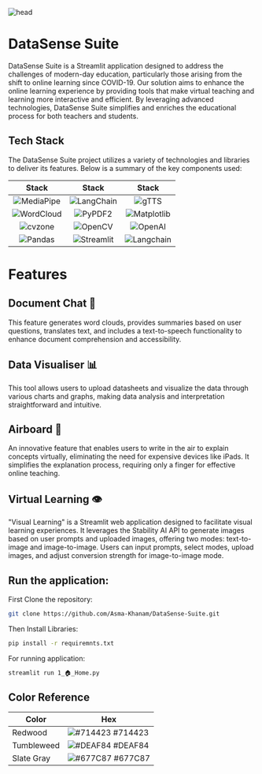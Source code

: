 

![head](https://github.com/Asma-Khanam/DataSense-Suite/assets/128472305/c4561809-7e99-48e3-a6a1-4a8d27e2a706)


# DataSense Suite

DataSense Suite is a Streamlit application designed to address the challenges of modern-day education, particularly those arising from the shift to online learning since COVID-19. Our solution aims to enhance the online learning experience by providing tools that make virtual teaching and learning more interactive and efficient. By leveraging advanced technologies, DataSense Suite simplifies and enriches the educational process for both teachers and students.

## Tech Stack

The DataSense Suite project utilizes a variety of technologies and libraries to deliver its features. Below is a summary of the key components used:



Stack         |  Stack    | Stack   
:-------------------------:|:-------------------------: | :-------------------------:| 
![MediaPipe](https://img.shields.io/badge/mediapipe-%23ffdb00.svg?style=for-the-badge&logo=google&logoColor=black)  |  ![LangChain](https://img.shields.io/badge/langchain-%230073ff.svg?style=for-the-badge&logo=chain&logoColor=white) | ![gTTS](https://img.shields.io/badge/gTTS-%23ffda44.svg?style=for-the-badge&logo=google&logoColor=black)| 
![WordCloud](https://img.shields.io/badge/wordcloud-%23FF9900.svg?style=for-the-badge&logo=cloud&logoColor=white) | ![PyPDF2](https://img.shields.io/badge/pypdf2-%234B8BBE.svg?style=for-the-badge&logo=python&logoColor=white) | ![Matplotlib](https://img.shields.io/badge/matplotlib-%230079C8.svg?style=for-the-badge&logo=python&logoColor=white) | 
![cvzone](https://img.shields.io/badge/cvzone-%2332CD32.svg?style=for-the-badge&logo=opencv&logoColor=white) | ![OpenCV](https://img.shields.io/badge/opencv-%23white.svg?style=for-the-badge&logo=opencv&logoColor=white) | ![OpenAI](https://img.shields.io/badge/OpenAI-%234a4a4a.svg?style=for-the-badge&logo=openai&logoColor=white) |
 ![Pandas](https://img.shields.io/badge/pandas-%23150458.svg?style=for-the-badge&logo=pandas&logoColor=white) | ![Streamlit](https://img.shields.io/badge/streamlit-%23FF4B4B.svg?style=for-the-badge&logo=streamlit&logoColor=white) | ![Langchain](https://img.shields.io/badge/langchain-%23FF4B4B.svg?style=for-the-badge)|





# Features

## Document Chat 📃 
This feature generates word clouds, provides summaries based on user questions, translates text, and includes a text-to-speech functionality to enhance document comprehension and accessibility.

## Data Visualiser 📊 
This tool allows users to upload datasheets and visualize the data through various charts and graphs, making data analysis and interpretation straightforward and intuitive.

## Airboard 🤚 
An innovative feature that enables users to write in the air to explain concepts virtually, eliminating the need for expensive devices like iPads. It simplifies the explanation process, requiring only a finger for effective online teaching.

## Virtual Learning 👁️ 
"Visual Learning" is a Streamlit web application designed to facilitate visual learning experiences. It leverages the Stability AI API to generate images based on user prompts and uploaded images, offering two modes: text-to-image and image-to-image. Users can input prompts, select modes, upload images, and adjust conversion strength for image-to-image mode.


## Run the  application:

First Clone the repository:
```bash
git clone https://github.com/Asma-Khanam/DataSense-Suite.git
```

Then Install Libraries:
```bash
pip install -r requiremnts.txt
```

For running application:
```bash
streamlit run 1_🏠_Home.py
```



## Color Reference

| Color             | Hex                                                                |
| ----------------- | ------------------------------------------------------------------ |
| Redwood | ![#714423](https://via.placeholder.com/10/714423?text=+) #714423 |
| Tumbleweed | ![#DEAF84](https://via.placeholder.com/10/DEAF84?text=+) #DEAF84 |
| Slate Gray | ![#677C87](https://via.placeholder.com/10/677C87?text=+) #677C87 |


